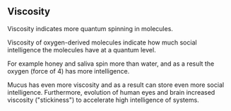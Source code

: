 ## Viscosity

Viscosity indicates more quantum spinning in molecules.

Viscosity of oxygen-derived molecules indicate how much social intelligence the molecules have at a quantum level.

For example honey and saliva spin more than water, and as a result the oxygen (force of 4) has more intelligence.

Mucus has even more viscosity and as a result can store even more social intelligence. Furthermore, evolution of human eyes and brain increased viscosity ("stickiness") to accelerate high intelligence of systems.
